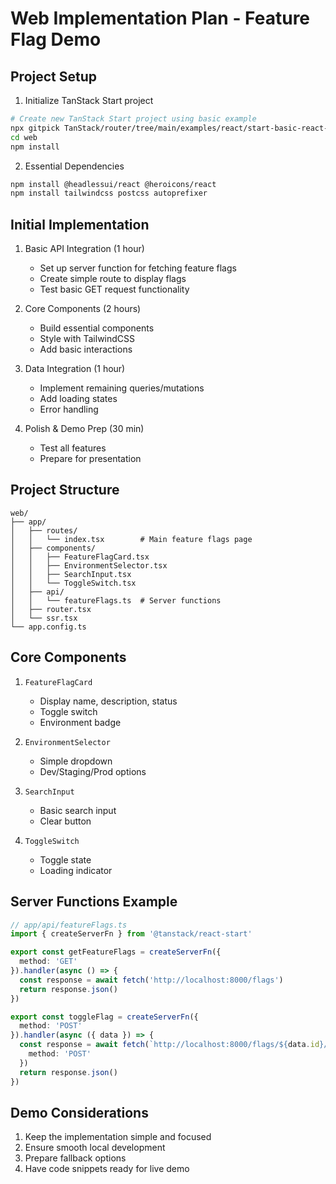 # Web Implementation Plan - Feature Flag Demo

## Project Setup

1. Initialize TanStack Start project
```bash
# Create new TanStack Start project using basic example
npx gitpick TanStack/router/tree/main/examples/react/start-basic-react-query web
cd web
npm install
```

2. Essential Dependencies
```bash
npm install @headlessui/react @heroicons/react
npm install tailwindcss postcss autoprefixer
```

## Initial Implementation

1. Basic API Integration (1 hour)
   - Set up server function for fetching feature flags
   - Create simple route to display flags
   - Test basic GET request functionality

2. Core Components (2 hours)
   - Build essential components
   - Style with TailwindCSS
   - Add basic interactions

3. Data Integration (1 hour)
   - Implement remaining queries/mutations
   - Add loading states
   - Error handling

4. Polish & Demo Prep (30 min)
   - Test all features
   - Prepare for presentation

## Project Structure

```
web/
├── app/
│   ├── routes/
│   │   └── index.tsx        # Main feature flags page
│   ├── components/
│   │   ├── FeatureFlagCard.tsx
│   │   ├── EnvironmentSelector.tsx
│   │   ├── SearchInput.tsx
│   │   └── ToggleSwitch.tsx
│   ├── api/
│   │   └── featureFlags.ts  # Server functions
│   ├── router.tsx
│   └── ssr.tsx
└── app.config.ts
```

## Core Components

1. `FeatureFlagCard`
   - Display name, description, status
   - Toggle switch
   - Environment badge

2. `EnvironmentSelector`
   - Simple dropdown
   - Dev/Staging/Prod options

3. `SearchInput`
   - Basic search input
   - Clear button

4. `ToggleSwitch`
   - Toggle state
   - Loading indicator

## Server Functions Example

```typescript
// app/api/featureFlags.ts
import { createServerFn } from '@tanstack/react-start'

export const getFeatureFlags = createServerFn({ 
  method: 'GET' 
}).handler(async () => {
  const response = await fetch('http://localhost:8000/flags')
  return response.json()
})

export const toggleFlag = createServerFn({ 
  method: 'POST' 
}).handler(async ({ data }) => {
  const response = await fetch(`http://localhost:8000/flags/${data.id}/toggle`, {
    method: 'POST'
  })
  return response.json()
})
```

## Demo Considerations

1. Keep the implementation simple and focused
2. Ensure smooth local development
3. Prepare fallback options
4. Have code snippets ready for live demo
